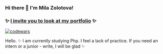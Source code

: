 ### Hi there 👋  I'm Mila Zolotova! 
### ✨ [I invite you to look at my portfolio](https://milanick.github.io/) ✨
[![codewars](https://www.codewars.com/users/MilaNick/badges/small?theme=dark)](https://www.codewars.com/users/MilaNick)  

Hello. ✨ I am currently studying Php. I feel a lack of practice. If you need an intern or a junior - write, I will be glad ✨

<!--
**MilaNick/MilaNick** is a ✨ _special_ ✨ repository because its `README.md` (this file) appears on your GitHub profile.

Here are some ideas to get you started:

- 🔭 I’m currently working on ...
- 🌱 I’m currently learning ...
- 👯 I’m looking to collaborate on ...
- 🤔 I’m looking for help with ...
- 💬 Ask me about ...
- 📫 How to reach me: ...
- 😄 Pronouns: ...
- ⚡ Fun fact: ...
-->
